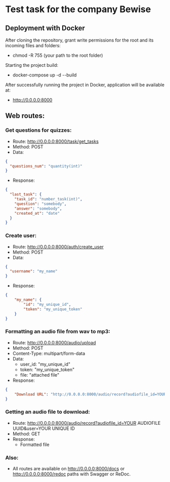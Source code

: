 # Test task for the company Bewise

## Deployment with Docker

After cloning the repository, grant write permissions for the root and its incoming files and folders:

* chmod -R 755 (your path to the root folder)

Starting the project build:

* docker-compose up -d --build

After successfully running the project in Docker, application will be available at:

* http://0.0.0.0:8000

## Web routes:

### Get questions for quizzes:

* Route: http://0.0.0.0:8000/task/get_tasks
* Method: POST
* Data: 
```json
{
  "questions_num": "quantity(int)"
}
```
* Response: 
```json
{
  "last_task": {
    "task_id": "number_task(int)",
    "question": "somebody",
    "answer": "somebody",
    "created_at": "date"
  }
}
```


### Create user:

* Route: http://0.0.0.0:8000/auth/create_user
* Method: POST
* Data: 
```json
{
  "username": "my_name"
}
```
* Response: 
```json
{
    "my_name": {
        "id": "my_unique_id",
        "token": "my_unique_token"
    }
}
```

### Formatting an audio file from wav to mp3:

* Route: http://0.0.0.0:8000/audio/upload
* Method: POST
* Content-Type: multipart/form-data
* Data: 
  <ul>
    <li> user_id: "my_unique_id" </li>
    <li> token: "my_unique_token"</li>
    <li> file: "attached file"</li>
  </ul>
* Response: 
```json
{
    "Download URL": "http://0.0.0.0:8000/audio/record?audiofile_id=YOUR AUDIOFILE UUID&user=YOUR UNIQUE ID"
}
```

### Getting an audio file to download:


* Route: http://0.0.0.0:8000/audio/record?audiofile_id=YOUR AUDIOFILE UUID&user=YOUR UNIQUE ID
* Method: GET
* Response: 
  <ul> 
    <li> Formatted file </li>
  </ul>


### Also:

* All routes are available on http://0.0.0.0:8000/docs or http://0.0.0.0:8000/redoc paths with Swagger or ReDoc.
